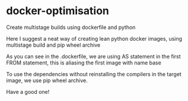 # docker-optimisation
Create multistage builds using dockerfile and python

Here I suggest a neat way of creating lean python docker images, using multistage build and pip wheel archive
 
As you can see in the .dockerfile, we are using AS statement in the first FROM statement, this is aliasing the first image with name base
 
To use the dependencies without reinstalling the compilers in the target image, we use pip wheel archive. 
 
Have a good one!
